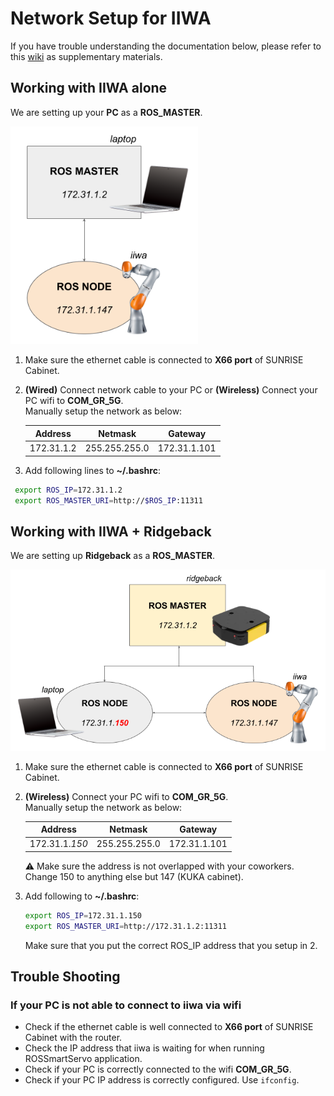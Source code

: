 # Network Setup for IIWA

If you have trouble understanding the documentation below, please refer to this [wiki](https://github.com/IFL-CAMP/iiwa_stack/wiki#setup-guide) as supplementary materials.

## Working with IIWA alone

We are setting up your **PC** as a **ROS_MASTER**.

<img src="../img/laptop_iiwa.png" width="300">

1. Make sure the ethernet cable is connected to **X66 port** of SUNRISE Cabinet. 

2. **(Wired)** Connect network cable to your PC or **(Wireless)** Connect your PC wifi to **COM_GR_5G**.   
   Manually setup the network as below:

	|  Address           | Netmask         | Gateway         |
	|  :---------------: | :-------------: | :-------------: |
	|  172.31.1.2        |  255.255.255.0  |  172.31.1.101   |
   
3. Add following lines to **~/.bashrc**:  
  ```sh
   export ROS_IP=172.31.1.2  
   export ROS_MASTER_URI=http://$ROS_IP:11311
  ```

## Working with IIWA + Ridgeback

We are setting up **Ridgeback** as a **ROS_MASTER**.

<img src="../img/ridgeback-iiwa-laptop.png" width="600">

1. Make sure the ethernet cable is connected to **X66 port** of SUNRISE Cabinet. 

2. **(Wireless)** Connect your PC wifi to **COM_GR_5G**.   
   Manually setup the network as below:

	|  Address           | Netmask         | Gateway         |
	|  :---------------: | :-------------: | :-------------: |
	|  172.31.1.*150*    |  255.255.255.0  |  172.31.1.101   |

   ⚠️ Make sure the address is not overlapped with your coworkers. Change 150 to anything else but 147 (KUKA cabinet).
   
3. Add following to **~/.bashrc**:   
   ```sh
   export ROS_IP=172.31.1.150 
   export ROS_MASTER_URI=http://172.31.1.2:11311
   ```
   
   Make sure that you put the correct ROS_IP address that you setup in 2.
   
   

## Trouble Shooting

### If your PC is not able to connect to iiwa via wifi

- Check if the ethernet cable is well connected to **X66 port** of SUNRISE Cabinet with the router.
- Check the IP address that iiwa is waiting for when running ROSSmartServo application.
- Check if your PC is correctly connected to the wifi **COM_GR_5G**.
- Check if your PC IP address is correctly configured. Use ```ifconfig```.
